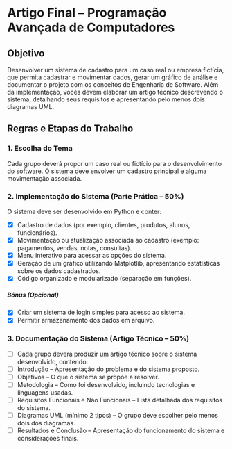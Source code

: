 # Artigo Final – Programação Avançada de Computadores
## Objetivo
Desenvolver um sistema de cadastro para um caso real ou empresa fictícia, que permita cadastrar e movimentar dados, gerar um gráfico de análise e documentar o projeto com os conceitos de Engenharia de Software. Além da implementação, vocês devem elaborar um artigo técnico descrevendo o sistema, detalhando seus requisitos e apresentando pelo menos dois diagramas UML.

## Regras e Etapas do Trabalho
### 1. Escolha do Tema

Cada grupo deverá propor um caso real ou fictício para o desenvolvimento do software. O sistema deve envolver um cadastro principal e alguma movimentação associada.

### 2. Implementação do Sistema (Parte Prática – 50%)

O sistema deve ser desenvolvido em Python e conter:

- [X] Cadastro de dados (por exemplo, clientes, produtos, alunos, funcionários).
- [X] Movimentação ou atualização associada ao cadastro (exemplo: pagamentos, vendas, notas, consultas).
- [X] Menu interativo para acessar as opções do sistema.
- [X] Geração de um gráfico utilizando Matplotlib, apresentando estatísticas sobre os dados cadastrados.
- [X] Código organizado e modularizado (separação em funções).

##### Bônus (Opcional)

- [x] Criar um sistema de login simples para acesso ao sistema.
- [x] Permitir armazenamento dos dados em arquivo.

### 3. Documentação do Sistema (Artigo Técnico – 50%)

- [ ] Cada grupo deverá produzir um artigo técnico sobre o sistema desenvolvido, contendo:
- [ ] Introdução – Apresentação do problema e do sistema proposto.
- [ ] Objetivos – O que o sistema se propõe a resolver.
- [ ] Metodologia – Como foi desenvolvido, incluindo tecnologias e linguagens usadas.
- [ ] Requisitos Funcionais e Não Funcionais – Lista detalhada dos requisitos do sistema.
- [ ] Diagramas UML (mínimo 2 tipos) – O grupo deve escolher pelo menos dois dos diagramas.
- [ ] Resultados e Conclusão – Apresentação do funcionamento do sistema e considerações finais.